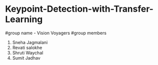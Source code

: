 # Keypoint-Detection-with-Transfer-Learning
#group name - Vision Voyagers
#group members
1. Sneha Jagmalani
2. Revati salokhe
3. Shruti Waychal
4. Sumit Jadhav
   
